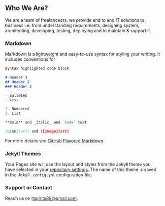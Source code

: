 ## Who We Are?

We are a team of freelanceers. we provide end to end IT solutions to business i.e. from understanding requirements, designing system, architecting, developing, testing, deploying and to maintain & support it.

### Markdown

Markdown is a lightweight and easy-to-use syntax for styling your writing. It includes conventions for

```markdown
Syntax highlighted code block

# Header 1
## Header 2
### Header 3

- Bulleted
- List

1. Numbered
2. List

**Bold** and _Italic_ and `Code` text

[Link](url) and ![Image](src)
```

For more details see [GitHub Flavored Markdown](https://guides.github.com/features/mastering-markdown/).

### Jekyll Themes

Your Pages site will use the layout and styles from the Jekyll theme you have selected in your [repository settings](https://github.com/santoshbu89/itspirits/settings). The name of this theme is saved in the Jekyll `_config.yml` configuration file.

### Support or Contact

Reach us on itspirits89@gmail.com.
